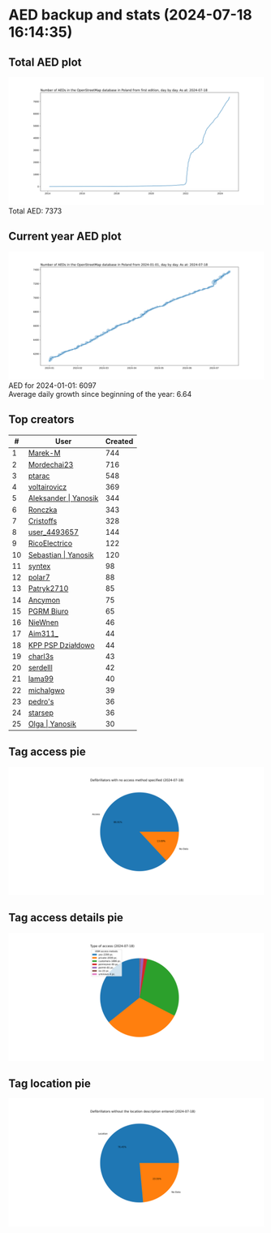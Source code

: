 # AED backup and stats (2024-07-18 16:14:35)


## Total AED plot
![](report_data/total_aed.svg)
Total AED: 7373

## Current year AED plot
![](report_data/current_year_aed.svg)\
AED for 2024-01-01: 6097\
Average daily growth since beginning of the year: 6.64

## Top creators
| # | User | Created |
| ------------- | ------------- | ------------- |
| 1 | [Marek-M](<https://www.openstreetmap.org/user/Marek-M>) | 744 |
| 2 | [Mordechai23](<https://www.openstreetmap.org/user/Mordechai23>) | 716 |
| 3 | [ptarac](<https://www.openstreetmap.org/user/ptarac>) | 548 |
| 4 | [voltairovicz](<https://www.openstreetmap.org/user/voltairovicz>) | 369 |
| 5 | [Aleksander &#124; Yanosik](<https://www.openstreetmap.org/user/Aleksander &#124; Yanosik>) | 344 |
| 6 | [Ronczka](<https://www.openstreetmap.org/user/Ronczka>) | 343 |
| 7 | [Cristoffs](<https://www.openstreetmap.org/user/Cristoffs>) | 328 |
| 8 | [user_4493657](<https://www.openstreetmap.org/user/user_4493657>) | 144 |
| 9 | [RicoElectrico](<https://www.openstreetmap.org/user/RicoElectrico>) | 122 |
| 10 | [Sebastian &#124; Yanosik](<https://www.openstreetmap.org/user/Sebastian &#124; Yanosik>) | 120 |
| 11 | [syntex](<https://www.openstreetmap.org/user/syntex>) | 98 |
| 12 | [polar7](<https://www.openstreetmap.org/user/polar7>) | 88 |
| 13 | [Patryk2710](<https://www.openstreetmap.org/user/Patryk2710>) | 85 |
| 14 | [Ancymon](<https://www.openstreetmap.org/user/Ancymon>) | 75 |
| 15 | [PGRM Biuro](<https://www.openstreetmap.org/user/PGRM Biuro>) | 65 |
| 16 | [NieWnen](<https://www.openstreetmap.org/user/NieWnen>) | 46 |
| 17 | [Aim311_](<https://www.openstreetmap.org/user/Aim311_>) | 44 |
| 18 | [KPP PSP Działdowo](<https://www.openstreetmap.org/user/KPP PSP Działdowo>) | 44 |
| 19 | [charl3s](<https://www.openstreetmap.org/user/charl3s>) | 43 |
| 20 | [serdelll](<https://www.openstreetmap.org/user/serdelll>) | 42 |
| 21 | [lama99](<https://www.openstreetmap.org/user/lama99>) | 40 |
| 22 | [michalgwo](<https://www.openstreetmap.org/user/michalgwo>) | 39 |
| 23 | [pedro's](<https://www.openstreetmap.org/user/pedro's>) | 36 |
| 24 | [starsep](<https://www.openstreetmap.org/user/starsep>) | 36 |
| 25 | [Olga &#124; Yanosik](<https://www.openstreetmap.org/user/Olga &#124; Yanosik>) | 30 |

## Tag access pie
![](report_data/tag_access.svg)

## Tag access details pie
![](report_data/tag_access_details.svg)

## Tag location pie
![](report_data/tag_location.svg)
